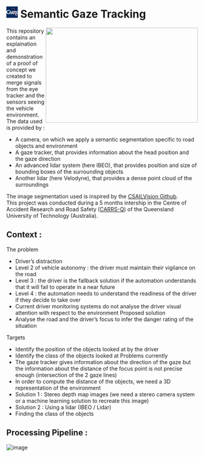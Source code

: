 # <img src="assets/CARRSQ_LOGO.jfif" width=30> Semantic Gaze Tracking

<img src="assets/GIFSEGMENTATION.gif" align="right" width=400 height=250>

This repository contains an explaination and demonstration of a proof of concept we created to merge signals from the eye tracker and the sensors seeing the vehicle environment.
The data used is provided by :
- A camera, on which we apply a semantic segmentation specific to road objects and environment
- A gaze tracker, that provides information about the head position and the gaze direction
- An advanced lidar system (here IBEO), that provides position and size of bounding boxes of the surrounding objects
- Another lidar (here Velodyne), that provides a dense point cloud of the surroundings

The image segmentation used is inspired by the [CSAILVision Github](https://github.com/CSAILVision/semantic-segmentation-pytorch).  
This project was conducted during a 5 months intership in the Centre of Accident Research and Road Safety ([CARRS-Q](https://research.qut.edu.au/carrsq/)) of the Queensland University of Technology (Australia).

## Context :

The problem
-	Driver’s distraction
-	Level 2 of vehicle autonomy : the driver must maintain their vigilance on the road
-	Level 3 : the driver is the fallback solution if the automation understands that it will fail to operate in a near future
-	Level 4 : the automation needs to understand the readiness of the driver if they decide to take over
- Current driver monitoring systems do not analyse the driver visual attention with respect to the environment
Proposed solution
-	Analyse the road and the driver’s focus to infer the danger rating of the situation

Targets
-	Identify the position of the objects looked at by the driver
-	Identify the class of the objects looked at
Problems currently
-	The gaze tracker gives information about the direction of the gaze but the information about the distance of the focus point is not precise enough (intersection of the 2 gaze lines)
-	In order to compute the distance of the objects, we need a 3D representation of the environment
-	Solution 1 : Stereo depth map images (we need a stereo camera system or a machine learning solution to recreate this image)
-	Solution 2 : Using a lidar (IBEO / Lidar)
-	Finding the class of the objects


## Processing Pipeline :

![image](https://user-images.githubusercontent.com/67725628/188056527-cb03d8a5-7de5-491e-8418-4c321421b3d7.png)
